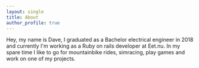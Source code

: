 ```yaml
---
layout: single
title: About
author_profile: true
---
```


Hey, my name is Dave, I graduated as a Bachelor electrical engineer in 2018 and currently I'm working as a Ruby on rails developer at Eet.nu.
In my spare time I like to go for mountainbike rides, simracing, play games and work on one of my projects.